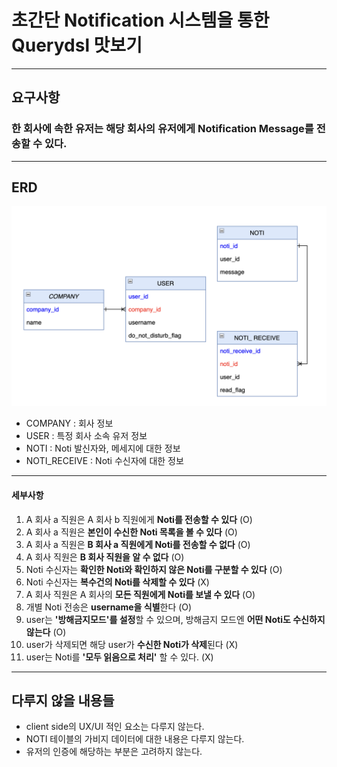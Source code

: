 # 초간단 Notification 시스템을 통한 Querydsl 맛보기
-- --
## 요구사항
### 한 회사에 속한 유저는 해당 회사의 유저에게 Notification Message를 전송할 수 있다.

-- --
## ERD

![erd](stuffs/erd.png)
* COMPANY : 회사 정보
* USER : 특정 회사 소속 유저 정보
* NOTI : Noti 발신자와, 메세지에 대한 정보
* NOTI_RECEIVE : Noti 수신자에 대한 정보

-- --
#### 세부사항
1. A 회사 a 직원은 A 회사 b 직원에게 **Noti를 전송할 수 있다** (O)
2. A 회사 a 직원은 **본인이 수신한 Noti 목록을 볼 수 있다** (O)
3. A 회사 a 직원은 **B 회사 a 직원에게 Noti를 전송할 수 없다** (O)
4. A 회사 직원은 **B 회사 직원을 알 수 없다** (O)
5. Noti 수신자는 **확인한 Noti와 확인하지 않은 Noti를 구분할 수 있다** (O)
6. Noti 수신자는 **복수건의 Noti를 삭제할 수 있다** (X)
7. A 회사 직원은 A 회사의 **모든 직원에게 Noti를 보낼 수 있다** (O)
8. 개별 Noti 전송은 **username을 식별**한다 (O)
9. user는 **'방해금지모드'를 설정**할 수 있으며, 방해금지 모드엔 **어떤 Noti도 수신하지 않는다** (O)
10. user가 삭제되면 해당 user가 **수신한 Noti가 삭제**된다 (X)
11. user는 Noti를 **'모두 읽음으로 처리'** 할 수 있다. (X)

-- --
## 다루지 않을 내용들
* client side의 UX/UI 적인 요소는 다루지 않는다.
* NOTI 테이블의 가비지 데이터에 대한 내용은 다루지 않는다.
* 유저의 인증에 해당하는 부분은 고려하지 않는다.